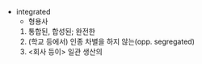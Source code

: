 - integrated
  - 형용사
  1. 통합된, 합성된; 완전한
  2. (학교 등에서) 인종 차별을 하지 않는(opp. segregated)
  3. <회사 등이> 일관 생산의
